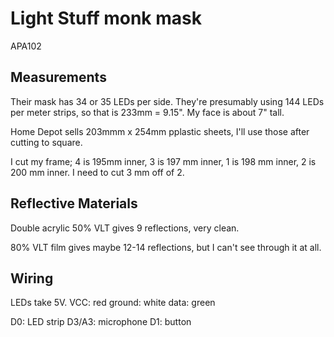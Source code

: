 Light Stuff monk mask
=====================

APA102

Measurements
------------

Their mask has 34 or 35 LEDs per side. They're presumably using 144 LEDs per
meter strips, so that is 233mm = 9.15". My face is about 7" tall.

Home Depot sells 203mmm x 254mm pplastic sheets, I'll use those after cutting
to square.

I cut my frame; 4 is 195mm inner, 3 is 197 mm inner, 1 is 198 mm inner, 2 is
200 mm inner. I need to cut 3 mm off of 2. 

Reflective Materials
--------------------

Double acrylic 50% VLT gives 9 reflections, very clean.

80% VLT film gives maybe 12-14 reflections, but I can't see through it at all.

Wiring
------

LEDs take 5V.
VCC: red
ground: white
data: green

D0: LED strip
D3/A3: microphone
D1: button
